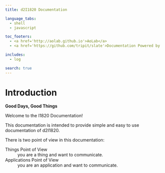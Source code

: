 ```yaml
---
title: d2I1820 Documentation

language_tabs:
  - shell
  - javascript

toc_footers:
  - <a href='http://aolab.github.io'>AoLab</a>
  - <a href='https://github.com/tripit/slate'>Documentation Powered by Slate</a>

includes:
  - log

search: true
---
```


# Introduction
**Good Days, Good Things**

Welcome to the I1820 Documentation!

This documentation is intended to provide
simple and easy to use documentation of d2I1820.

There is two point of view in this documentation:
<dl>
<dt>Things Point of View</dt>
<dd>you are a thing and want to communicate.</dd>
<dt>Applications Point of View</dt>
<dd>you are an application and want to communicate.</dd>
</dl>
